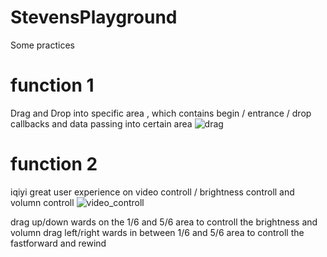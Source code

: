 # StevensPlayground

Some practices


# function 1 
Drag and Drop into specific area , which contains begin / entrance / drop callbacks and data passing into certain area
![drag](https://user-images.githubusercontent.com/14084447/96706409-211f8480-13c9-11eb-9b72-6a216b71b9b1.gif) 
 
# function 2
iqiyi great user experience on video controll / brightness controll and volumn controll
![video_controll](https://user-images.githubusercontent.com/14084447/96706872-b91d6e00-13c9-11eb-8861-3dcec479f2bd.gif)


drag up/down wards on the 1/6 and 5/6 area to controll the brightness and volumn 
drag left/right wards in between 1/6 and 5/6 area to controll the fastforward and rewind 
